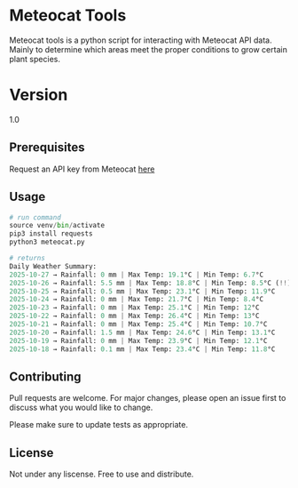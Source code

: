 # Meteocat Tools 

Meteocat tools is a python script for interacting with Meteocat API data. Mainly to determine which areas meet the proper conditions to grow certain plant species. 

# Version

1.0

## Prerequisites

Request an API key from Meteocat [here](https://apidocs.meteocat.gencat.cat/section/informacio-general/plans-i-registre/)


## Usage

```python
# run command
source venv/bin/activate
pip3 install requests
python3 meteocat.py

# returns
Daily Weather Summary:
2025-10-27 → Rainfall: 0 mm | Max Temp: 19.1°C | Min Temp: 6.7°C 
2025-10-26 → Rainfall: 5.5 mm | Max Temp: 18.8°C | Min Temp: 8.5°C (!!)
2025-10-25 → Rainfall: 0.5 mm | Max Temp: 23.1°C | Min Temp: 11.9°C 
2025-10-24 → Rainfall: 0 mm | Max Temp: 21.7°C | Min Temp: 8.4°C 
2025-10-23 → Rainfall: 0 mm | Max Temp: 25.1°C | Min Temp: 12°C 
2025-10-22 → Rainfall: 0 mm | Max Temp: 26.4°C | Min Temp: 13°C 
2025-10-21 → Rainfall: 0 mm | Max Temp: 25.4°C | Min Temp: 10.7°C 
2025-10-20 → Rainfall: 1.5 mm | Max Temp: 24.6°C | Min Temp: 13.1°C 
2025-10-19 → Rainfall: 0 mm | Max Temp: 23.9°C | Min Temp: 12.1°C 
2025-10-18 → Rainfall: 0.1 mm | Max Temp: 23.4°C | Min Temp: 11.8°C 
```

## Contributing

Pull requests are welcome. For major changes, please open an issue first to discuss what you would like to change.

Please make sure to update tests as appropriate.

## License

Not under any liscense. Free to use and distribute.
